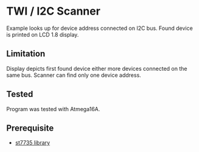 # TWI / I2C Scanner
Example looks up for device address connected on I2C bus. Found device is printed on LCD 1.8 display.
## Limitation
Display depicts first found device either more devices connected on the same bus. Scanner can find only one device address.
## Tested
Program was tested with Atmega16A.
## Prerequisite
- [st7735 library](https://github.com/Matiasus/ST7735/tree/master/lib)
